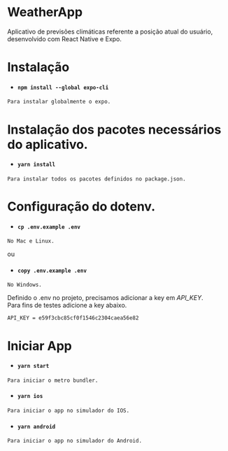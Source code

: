 # WeatherApp
Aplicativo de previsões climáticas referente a posição atual do usuário, desenvolvido com React Native e Expo.

# Instalação

 + #### `npm install --global expo-cli`<br/>
  ```
  Para instalar globalmente o expo.
  ```
# Instalação dos pacotes necessários do aplicativo.

 + #### `yarn install`<br/>
  ```
  Para instalar todos os pacotes definidos no package.json.
  ```
# Configuração do dotenv.

 + #### `cp .env.example .env`<br/>
  ```
  No Mac e Linux.
  ```
  ou
  + #### `copy .env.example .env`<br/>
  ```
  No Windows.
  ```
  
  Definido o .env no projeto, precisamos adicionar a key em *API_KEY*.<br/>
  Para fins de testes adicione a key abaixo.
  ```
  API_KEY = e59f3cbc85cf0f1546c2304caea56e82
  ```
  
  # Iniciar App

 + #### `yarn start`<br/>
  ```
  Para iniciar o metro bundler.
  ```
  
  + #### `yarn ios`<br/>
  ```
  Para iniciar o app no simulador do IOS.
  ```
  
  + #### `yarn android`<br/>
  ```
  Para iniciar o app no simulador do Android.
  ```
